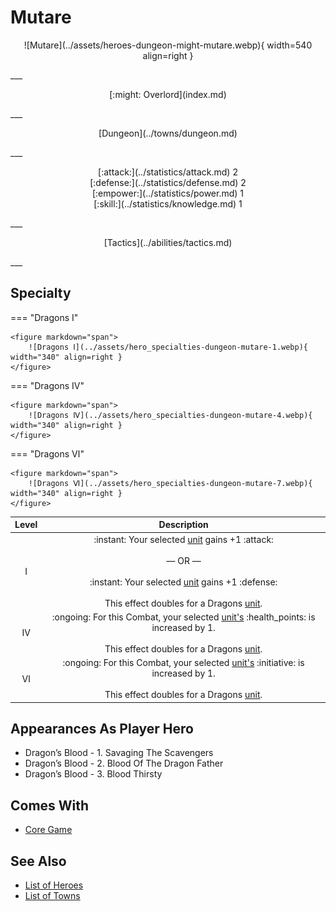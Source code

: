 # Mutare

<p style="text-align: center;" markdown>![Mutare](../assets/heroes-dungeon-might-mutare.webp){ width=540 align=right }</p>
___
<p style="text-align: center;" markdown>[:might: Overlord](index.md)</p>
___
<p style="text-align: center;" markdown>[Dungeon](../towns/dungeon.md)</p>
___

<p style="text-align: center;" markdown>[:attack:](../statistics/attack.md)&nbsp;2</br>[:defense:](../statistics/defense.md)&nbsp;2</br>[:empower:](../statistics/power.md)&nbsp;1</br>[:skill:](../statistics/knowledge.md)&nbsp;1</p>
___
<p style="text-align: center;" markdown>[Tactics](../abilities/tactics.md)</p>
___

## Specialty

=== "Dragons Ⅰ"

    <figure markdown="span">
        ![Dragons Ⅰ](../assets/hero_specialties-dungeon-mutare-1.webp){ width="340" align=right }
    </figure>

=== "Dragons Ⅳ"

    <figure markdown="span">
        ![Dragons Ⅳ](../assets/hero_specialties-dungeon-mutare-4.webp){ width="340" align=right }
    </figure>

=== "Dragons Ⅵ"

    <figure markdown="span">
        ![Dragons Ⅵ](../assets/hero_specialties-dungeon-mutare-7.webp){ width="340" align=right }
    </figure>


| Level | Description |
| :---: | :---: |
| Ⅰ | :instant: Your selected [unit](../units/index.md) gains +1 :attack:<br><br>— OR —<br><br>:instant: Your selected [unit](../units/index.md) gains +1 :defense:<br><br>This effect doubles for a Dragons [unit](../units/index.md). |
| Ⅳ | :ongoing: For this Combat, your selected [unit's](../units/index.md) :health_points: is increased by 1.<br><br>This effect doubles for a Dragons [unit](../units/index.md). |
| Ⅵ | :ongoing: For this Combat, your selected [unit's](../units/index.md) :initiative: is increased by 1.<br><br>This effect doubles for a Dragons [unit](../units/index.md). |


## Appearances As Player Hero

- Dragon’s Blood - 1. Savaging The Scavengers
- Dragon’s Blood - 2. Blood Of The Dragon Father
- Dragon’s Blood - 3. Blood Thirsty


## Comes With

- [Core Game](../content/core_game.md)


## See Also

- [List of Heroes](index.md)
- [List of Towns](../towns/index.md)

